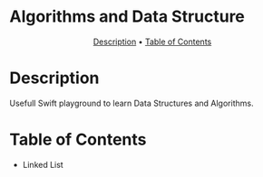 # Algorithms and Data Structure



<p align="center">
  <a href="#description">Description</a> •
  <a href="#table-of-contents">Table of Contents</a> 
</p> 

# Description
Usefull Swift playground to learn Data Structures and Algorithms. 

# Table of Contents
* Linked List

